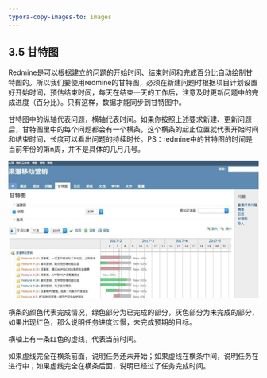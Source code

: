 ```yaml
---
typora-copy-images-to: images
---
```


## 3.5 甘特图

Redmine是可以根据建立的问题的开始时间、结束时间和完成百分比自动绘制甘特图的。所以我们要使用redmine的甘特图，必须在新建问题时根据项目计划设置好开始时间，预估结束时间，每天在结束一天的工作后，注意及时更新问题中的完成进度（百分比）。只有这样，数据才能同步到甘特图中。

甘特图中的纵轴代表问题，横轴代表时间。如果你按照上述要求新建、更新问题后，甘特图里中的每个问题都会有一个横条，这个横条的起止位置就代表开始时间和结束时间，长度可以看出问题的持续时长。PS：redmine中的甘特图的时间是当前年份的第n周，并不是具体的几月几号。



![1508997931748](images/1508997931748.png)



横条的颜色代表完成情况，绿色部分为已完成的部分，灰色部分为未完成的部分，如果出现红色，那么说明任务进度过慢，未完成预期的目标。

横轴上有一条红色的虚线，代表当前时间。

如果虚线完全在横条前面，说明任务还未开始；如果虚线在横条中间，说明任务在进行中；如果虚线完全在横条后面，说明已经过了任务完成时间。